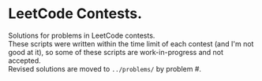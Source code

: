 # LeetCode Contests.

Solutions for problems in LeetCode contests.  
These scripts were written within the time limit of each contest (and I'm not good at it), so some of these scripts are work-in-progress and not accepted.  
Revised solutions are moved to `../problems/` by problem \#.  
